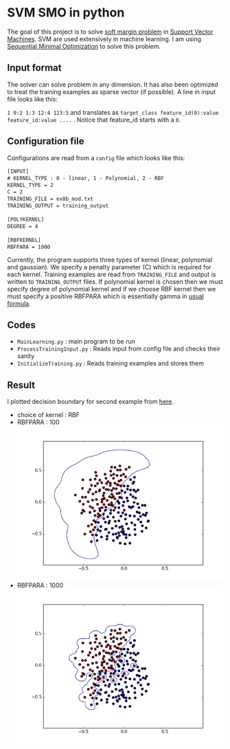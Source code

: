 # SVM SMO in python

The goal of this project is to solve [soft margin problem](https://en.wikipedia.org/wiki/Support_vector_machine#Soft-margin) in [Support Vector Machines](https://en.wikipedia.org/wiki/Support_vector_machine). SVM are used extensively in machine learning. I am using [Sequential Minimal Optimization](https://research.microsoft.com/pubs/69644/tr-98-14.pdf) to solve this problem.


## Input format 
The solver can solve problem in any dimension. It has also been optimized to treat the training examples as sparse vector (if possible). A line in input file looks like this:

`1 0:2 1:3 12:4 123:5` and translates as `target_class feature_id(0):value feature_id:value ....` . Notice that feature_id starts with a `0`.

## Configuration file
Configurations are read from a `config` file which looks like this:

```
[INPUT]
# KERNEL_TYPE : 0 - linear, 1 - Polynomial, 2 - RBF
KERNEL_TYPE = 2
C = 2
TRAINING_FILE = ex8b_mod.txt
TRAINING_OUTPUT = training_output

[POLYKERNEL]
DEGREE = 4

[RBFKERNEL]
RBFPARA = 1000
```

Currently, the program supports three types of kernel (linear, polynomial and gaussian). We specify a penalty parameter (C) which is required for each kernel. Training examples are read from `TRAINING_FILE` and output is written to `TRAINING_OUTPUT` files. If polynomial kernel is chosen then we must specify degree of polynomial kernel and if we choose RBF kernel then we must specify a positive RBFPARA which is essentially gamma in [usual formula](https://en.wikipedia.org/wiki/Radial_basis_function_kernel). 

## Codes
* `MainLearning.py` : main program to be run
* `ProcessTrainingInput.py` : Reads input from config file and checks their sanity
* `InitializeTraining.py` : Reads training examples and stores them

## Result
I plotted decision boundary for second example from [here](http://openclassroom.stanford.edu/MainFolder/DocumentPage.php?course=MachineLearning&doc=exercises/ex8/ex8.html). 
* choice of kernel : RBF
* RBFPARA : 100
![alt tag](https://raw.githubusercontent.com/Adarsh-Barik/SVMSMOPY/master/images/ex8b_gamma100.png)
* RBFPARA : 1000 
![alt tag](https://raw.githubusercontent.com/Adarsh-Barik/SVMSMOPY/master/images/ex8b_gamma1000.png)

